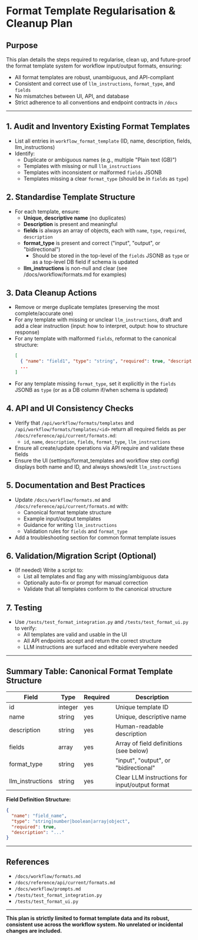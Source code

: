 # Format Template Regularisation & Cleanup Plan

## Purpose
This plan details the steps required to regularise, clean up, and future-proof the format template system for workflow input/output formats, ensuring:
- All format templates are robust, unambiguous, and API-compliant
- Consistent and correct use of `llm_instructions`, `format_type`, and `fields`
- No mismatches between UI, API, and database
- Strict adherence to all conventions and endpoint contracts in `/docs`

---

## 1. **Audit and Inventory Existing Format Templates**
- List all entries in `workflow_format_template` (ID, name, description, fields, llm_instructions)
- Identify:
  - Duplicate or ambiguous names (e.g., multiple "Plain text (GB)")
  - Templates with missing or null `llm_instructions`
  - Templates with inconsistent or malformed `fields` JSONB
  - Templates missing a clear `format_type` (should be in `fields` as `type`)

## 2. **Standardise Template Structure**
- For each template, ensure:
  - **Unique, descriptive name** (no duplicates)
  - **Description** is present and meaningful
  - **fields** is always an array of objects, each with `name`, `type`, `required`, `description`
  - **format_type** is present and correct ("input", "output", or "bidirectional")
    - Should be stored in the top-level of the `fields` JSONB as `type` or as a top-level DB field if schema is updated
  - **llm_instructions** is non-null and clear (see /docs/workflow/formats.md for examples)

## 3. **Data Cleanup Actions**
- Remove or merge duplicate templates (preserving the most complete/accurate one)
- For any template with missing or unclear `llm_instructions`, draft and add a clear instruction (input: how to interpret, output: how to structure response)
- For any template with malformed `fields`, reformat to the canonical structure:
  ```json
  [
    { "name": "field1", "type": "string", "required": true, "description": "..." },
    ...
  ]
  ```
- For any template missing `format_type`, set it explicitly in the `fields` JSONB as `type` (or as a DB column if/when schema is updated)

## 4. **API and UI Consistency Checks**
- Verify that `/api/workflow/formats/templates` and `/api/workflow/formats/templates/<id>` return all required fields as per `/docs/reference/api/current/formats.md`:
  - `id`, `name`, `description`, `fields`, `format_type`, `llm_instructions`
- Ensure all create/update operations via API require and validate these fields
- Ensure the UI (settings/format_templates and workflow step config) displays both name and ID, and always shows/edit `llm_instructions`

## 5. **Documentation and Best Practices**
- Update `/docs/workflow/formats.md` and `/docs/reference/api/current/formats.md` with:
  - Canonical format template structure
  - Example input/output templates
  - Guidance for writing `llm_instructions`
  - Validation rules for `fields` and `format_type`
- Add a troubleshooting section for common format template issues

## 6. **Validation/Migration Script (Optional)**
- (If needed) Write a script to:
  - List all templates and flag any with missing/ambiguous data
  - Optionally auto-fix or prompt for manual correction
  - Validate that all templates conform to the canonical structure

## 7. **Testing**
- Use `/tests/test_format_integration.py` and `/tests/test_format_ui.py` to verify:
  - All templates are valid and usable in the UI
  - All API endpoints accept and return the correct structure
  - LLM instructions are surfaced and editable everywhere needed

---

## **Summary Table: Canonical Format Template Structure**
| Field            | Type     | Required | Description                                    |
|------------------|----------|----------|------------------------------------------------|
| id               | integer  | yes      | Unique template ID                             |
| name             | string   | yes      | Unique, descriptive name                       |
| description      | string   | yes      | Human-readable description                     |
| fields           | array    | yes      | Array of field definitions (see below)         |
| format_type      | string   | yes      | "input", "output", or "bidirectional"         |
| llm_instructions | string   | yes      | Clear LLM instructions for input/output format |

**Field Definition Structure:**
```json
{
  "name": "field_name",
  "type": "string|number|boolean|array|object",
  "required": true,
  "description": "..."
}
```

---

## **References**
- `/docs/workflow/formats.md`
- `/docs/reference/api/current/formats.md`
- `/docs/workflow/prompts.md`
- `/tests/test_format_integration.py`
- `/tests/test_format_ui.py`

---

**This plan is strictly limited to format template data and its robust, consistent use across the workflow system. No unrelated or incidental changes are included.** 